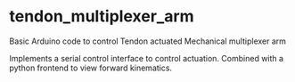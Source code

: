# tendon_multiplexer_arm
Basic Arduino code to control Tendon actuated Mechanical multiplexer arm

Implements a serial control interface to control actuation. Combined with a python frontend to view forward kinematics.

